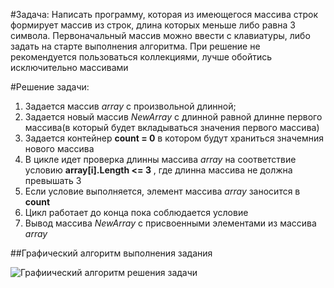 #Задача:
Написать программу, которая из имеющегося массива строк формирует массив из строк, длина которых меньше либо равна 3 символа. Первоначальный массив можно ввести с клавиатуры, либо задать на старте выполнения алгоритма. При решение не рекомендуется пользоваться коллекциями, лучше обойтись исключительно массивами

#Решение задачи:

1. Задается массив *array* с произвольной длинной;
2. Задается новый массив *NewArray* с длинной равной длинне первого массива(в который будет вкладываться значения первого массива)
3. Задается контейнер **count = 0** в котором будут храниться значемния нового массива
4. В цикле идет проверка длинны массива *array* на соответствие условию **array[i].Length <= 3** , где длинна массива не должна превышать 3 
4. Если условие выполняется, элемент массива *array* заносится в **count**
5. Цикл работает до конца пока соблюдается условие
6. Вывод массива *NewArray* с присвоенными элементами из массива *array*

##Графический алгоритм выполнения задания

![Графиический алгоритм решения задачи](/images/alg..png)



